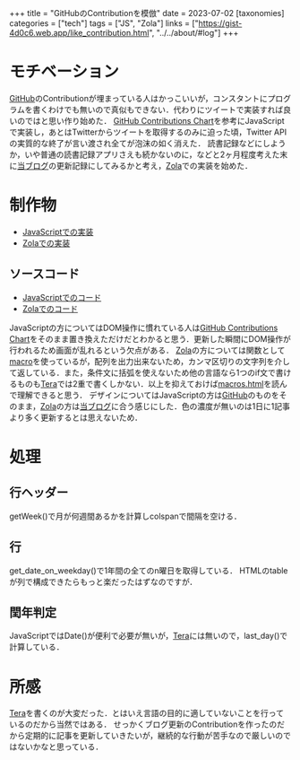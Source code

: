 +++
title = "GitHubのContributionを模倣"
date = 2023-07-02
[taxonomies]
categories = ["tech"]
tags = ["JS", "Zola"]
links = ["https://gist-4d0c6.web.app/like_contribution.html", "../../about/#log"]
+++

# モチベーション
[GitHub](https://github.com/)のContributionが埋まっている人はかっこいいが，コンスタントにプログラムを書くわけでも無いので真似もできない．代わりにツイートで実装すれば良いのではと思い作り始めた．
[GitHub Contributions Chart](https://adrianroselli.com/2018/02/github-contributions-chart.html)を参考にJavaScriptで実装し，あとはTwitterからツイートを取得するのみに迫った頃，Twitter APIの実質的な終了が言い渡され全てが泡沫の如く消えた．
読書記録などにしようか，いや普通の読書記録アプリさえも続かないのに，などと2ヶ月程度考えた末に[当ブログ](https://slnq.github.io)の更新記録にしてみるかと考え，[Zola](https://www.getzola.org)での実装を始めた．
# 制作物
- [JavaScriptでの実装](https://gist-4d0c6.web.app/like_contribution.html)
- [Zolaでの実装](../../about/#log)
## ソースコード
- [JavaScriptでのコード](https://gist.github.com/slnq/5c6407c9173c67b2222fa837cd9ce735)
- [Zolaでのコード](https://github.com/slnq/slnq.github.io/blob/main/templates/macros.html)

JavaScriptの方についてはDOM操作に慣れている人は[GitHub Contributions Chart](https://adrianroselli.com/2018/02/github-contributions-chart.html)をそのまま置き換えただけだとわかると思う．更新した瞬間にDOM操作が行われるため画面が乱れるという欠点がある．
[Zola](https://www.getzola.org)の方については関数として[macro](https://tera.netlify.app/docs/#macros)を使っているが，配列を出力出来ないため，カンマ区切りの文字列を介して返している．また，条件文に括弧を使えないため他の言語なら1つのif文で書けるものも[Tera](https://tera.netlify.app/docs)では2重で書くしかない．以上を抑えておけば[macros.html](https://github.com/slnq/slnq.github.io/blob/main/templates/macros.html)を読んで理解できると思う．
デザインについてはJavaScriptの方は[GitHub](https://github.com/)のものをそのまま，[Zola](https://www.getzola.org)の方は[当ブログ](https://slnq.github.io)に合う感じにした．色の濃度が無いのは1日に1記事より多く更新するとは思えないため．
# 処理
## 行ヘッダー
getWeek()で月が何週間あるかを計算しcolspanで間隔を空ける．
## 行
get_date_on_weekday()で1年間の全てのn曜日を取得している．
HTMLのtableが列で構成できたらもっと楽だったはずなのですが．
## 閏年判定
JavaScriptではDate()が便利で必要が無いが，[Tera](https://tera.netlify.app/docs)には無いので，last_day()で計算している．

# 所感
[Tera](https://tera.netlify.app/docs)を書くのが大変だった．とはいえ言語の目的に適していないことを行っているのだから当然ではある．
せっかくブログ更新のContributionを作ったのだから定期的に記事を更新していきたいが，継続的な行動が苦手なので厳しいのではないかなと思っている．